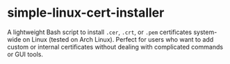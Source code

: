 # simple-linux-cert-installer
A lightweight Bash script to install `.cer`, `.crt`, or `.pem` certificates system-wide on Linux (tested on Arch Linux).   Perfect for users who want to add custom or internal certificates without dealing with complicated commands or GUI tools.
